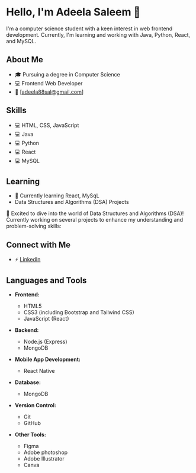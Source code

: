 # Hello, I'm Adeela Saleem 👋

I'm a computer science student with a keen interest in web frontend development. Currently, I'm learning and working with Java, Python, React, and MySQL.


## About Me

- 🎓 Pursuing a degree in Computer Science
- 💻 Frontend Web Developer
- 📧 [adeela88sal@gmail.com]

## Skills

- 💻 HTML, CSS, JavaScript
- 💻 Java
- 💻 Python
- 💻 React
- 💻 MySQL


## Learning

- 📘 Currently learning React, MySqL
- Data Structures and Algorithms (DSA) Projects

🌟 Excited to dive into the world of Data Structures and Algorithms (DSA)! Currently working on several projects to enhance my understanding and problem-solving skills:


## Connect with Me

- ⚡ [LinkedIn](https://www.linkedin.com/in/adeela-saleem-a89414277/)

## Languages and Tools

- **Frontend:**
  - HTML5
  - CSS3 (including Bootstrap and Tailwind CSS)
  - JavaScript (React)
  
- **Backend:**
  - Node.js (Express)
  - MongoDB
  
- **Mobile App Development:**
  - React Native
  
- **Database:**
  - MongoDB
  
- **Version Control:**
  - Git
  - GitHub
  
- **Other Tools:**
  - Figma
  - Adobe photoshop
  - Adobe Illustrator
  - Canva

